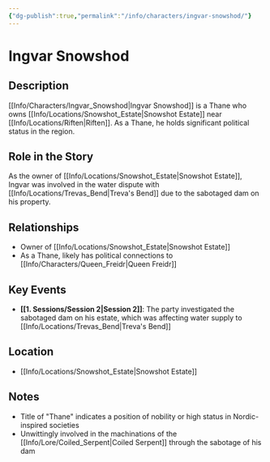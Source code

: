 ```yaml
---
{"dg-publish":true,"permalink":"/info/characters/ingvar-snowshod/"}
---
```


# Ingvar Snowshod

## Description
[[Info/Characters/Ingvar_Snowshod\|Ingvar Snowshod]] is a Thane who owns [[Info/Locations/Snowshot_Estate\|Snowshot Estate]] near [[Info/Locations/Riften\|Riften]]. As a Thane, he holds significant political status in the region.

## Role in the Story
As the owner of [[Info/Locations/Snowshot_Estate\|Snowshot Estate]], Ingvar was involved in the water dispute with [[Info/Locations/Trevas_Bend\|Treva's Bend]] due to the sabotaged dam on his property.

## Relationships
- Owner of [[Info/Locations/Snowshot_Estate\|Snowshot Estate]]
- As a Thane, likely has political connections to [[Info/Characters/Queen_Freidr\|Queen Freidr]]

## Key Events
- **[[1. Sessions/Session 2\|Session 2]]**: The party investigated the sabotaged dam on his estate, which was affecting water supply to [[Info/Locations/Trevas_Bend\|Treva's Bend]]

## Location
- [[Info/Locations/Snowshot_Estate\|Snowshot Estate]]

## Notes
- Title of "Thane" indicates a position of nobility or high status in Nordic-inspired societies
- Unwittingly involved in the machinations of the [[Info/Lore/Coiled_Serpent\|Coiled Serpent]] through the sabotage of his dam